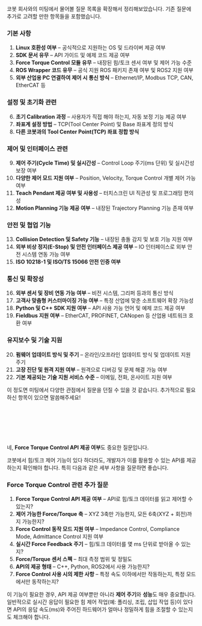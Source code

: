 코봇 회사와의 미팅에서 물어볼 질문 목록을 확장해서 정리해보았습니다. 기존 질문에 추가로 고려할 만한 항목들을 포함했습니다.  

### **기본 사항**  
1. **Linux 호환성 여부** – 공식적으로 지원하는 OS 및 드라이버 제공 여부  
2. **SDK 문서 유무** – API 가이드 및 예제 코드 제공 여부  
3. **Force Torque Control 모듈 유무** – 내장된 힘/토크 센서 여부 및 제어 가능 수준  
4. **ROS Wrapper 코드 유무** – 공식 지원 ROS 패키지 존재 여부 및 ROS2 지원 여부  
5. **외부 산업용 PC 연결하여 제어 시 통신 방식** – Ethernet/IP, Modbus TCP, CAN, EtherCAT 등  

### **설정 및 초기화 관련**  
6. **초기 Calibration 과정** – 사용자가 직접 해야 하는지, 자동 보정 기능 제공 여부  
7. **좌표계 설정 방법** – TCP(Tool Center Point) 및 Base 좌표계 정의 방식  
8. **다른 코봇과의 Tool Center Point(TCP) 좌표 정합 방식**  

### **제어 및 인터페이스 관련**  
9. **제어 주기(Cycle Time) 및 실시간성** – Control Loop 주기(ms 단위) 및 실시간성 보장 여부  
10. **다양한 제어 모드 지원 여부** – Position, Velocity, Torque Control 개별 제어 가능 여부  
11. **Teach Pendant 제공 여부 및 사용성** – 터치스크린 UI 직관성 및 프로그래밍 편의성  
12. **Motion Planning 기능 제공 여부** – 내장된 Trajectory Planning 기능 존재 여부  

### **안전 및 협업 기능**  
13. **Collision Detection 및 Safety 기능** – 내장된 충돌 감지 및 보호 기능 지원 여부  
14. **외부 비상 정지(E-Stop) 및 안전 인터페이스 제공 여부** – IO 인터페이스로 외부 안전 시스템 연동 가능 여부  
15. **ISO 10218-1 및 ISO/TS 15066 안전 인증 여부**  

### **통신 및 확장성**  
16. **외부 센서 및 장비 연동 가능 여부** – 비전 시스템, 그리퍼 등과의 통신 방식  
17. **고객사 맞춤형 커스터마이징 가능 여부** – 특정 산업에 맞춘 소프트웨어 확장 가능성  
18. **Python 및 C++ SDK 지원 여부** – API 사용 가능 언어 및 예제 코드 제공 여부  
19. **Fieldbus 지원 여부** – EtherCAT, PROFINET, CANopen 등 산업용 네트워크 호환 여부  

### **유지보수 및 기술 지원**  
20. **펌웨어 업데이트 방식 및 주기** – 온라인/오프라인 업데이트 방식 및 업데이트 지원 주기  
21. **고장 진단 및 원격 지원 여부** – 원격으로 디버깅 및 문제 해결 가능 여부  
22. **기본 제공되는 기술 지원 서비스 수준** – 이메일, 전화, 온사이트 지원 여부  

이 정도면 미팅에서 다양한 관점에서 질문을 던질 수 있을 것 같습니다. 추가적으로 필요하신 항목이 있으면 말씀해주세요!


<br>
<br>
<br>
<br>
<br>

네, **Force Torque Control API 제공 여부**도 중요한 질문입니다.  

코봇에서 힘/토크 제어 기능이 있다 하더라도, 개발자가 이를 활용할 수 있는 API를 제공하는지 확인해야 합니다. 특히 다음과 같은 세부 사항을 질문하면 좋습니다.  

### **Force Torque Control 관련 추가 질문**  
1. **Force Torque Control API 제공 여부** – API로 힘/토크 데이터를 읽고 제어할 수 있는지?  
2. **제어 가능한 Force/Torque 축** – XYZ 3축만 가능한지, 모든 6축(XYZ + 회전)까지 가능한지?  
3. **Force Control 동작 모드 지원 여부** – Impedance Control, Compliance Mode, Admittance Control 지원 여부  
4. **실시간 Force Feedback 주기** – 힘/토크 데이터를 몇 ms 단위로 받아올 수 있는지?  
5. **Force/Torque 센서 스펙** – 최대 측정 범위 및 정밀도  
6. **API의 제공 형태** – C++, Python, ROS2에서 사용 가능한지?  
7. **Force Control 사용 시의 제한 사항** – 특정 속도 이하에서만 작동하는지, 특정 모드에서만 동작하는지?  

이 기능이 필요한 경우, API 제공 여부뿐만 아니라 **제어 주기**와 **성능**도 매우 중요합니다. 일반적으로 실시간 응답이 필요한 힘 제어 작업(예: 폴리싱, 조립, 삽입 작업 등)이 있다면 API의 응답 속도(ms)와 주어진 하드웨어가 얼마나 정밀하게 힘을 조절할 수 있는지도 체크해야 합니다.
